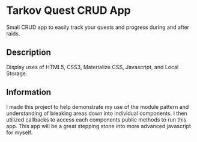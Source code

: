 # Tarkov Quest CRUD App

Small CRUD app to easily track your quests and progress during and after raids.

## Description

Display uses of HTML5, CSS3, Materialize CSS, Javascript, and Local Storage.

## Information

I made this project to help demonstrate my use of the module pattern and understanding of breaking areas down into individual components. I then utilized callbacks to access each components public methods to run this app. This app will be a great stepping stone into more advanced javascript for myself.
